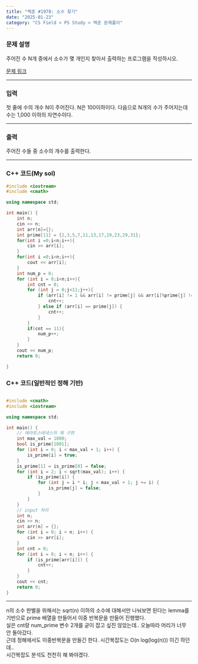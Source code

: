 ```yaml
---
title: "백준 #1978: 소수 찾기"
date: "2025-01-23"
category: "CS Field > PS Study > 백준 문제풀이"
---
```


### 문제 설명
주어진 수 N개 중에서 소수가 몇 개인지 찾아서 출력하는 프로그램을 작성하시오.

[문제 링크](https://www.acmicpc.net/problem/1978)

---

### 입력
첫 줄에 수의 개수 N이 주어진다. N은 100이하이다. 다음으로 N개의 수가 주어지는데 수는 1,000 이하의 자연수이다.

---

### 출력
주어진 수들 중 소수의 개수를 출력한다.

---

### C++ 코드(My sol)
```cpp
#include <iostream>
#include <cmath>

using namespace std;

int main() {
    int n;
    cin >> n;
    int arr[n]={};
    int prime[11] = {2,3,5,7,11,13,17,19,23,29,31};
    for(int i =0;i<n;i++){
        cin >> arr[i];
    }
    for(int i =0;i<n;i++){
        cout << arr[i];
    }
    int num_p = 0;
    for (int i = 0;i<n;i++){
        int cnt = 0;
        for (int j = 0;j<11;j++){
            if (arr[i] != 1 && arr[i] != prime[j] && arr[i]%prime[j] != 0){
                cnt++;
            } else if (arr[i] == prime[j]) {
                cnt++;
            }
        }
        if(cnt == 11){
            num_p++;
        }
    }
    cout << num_p;
    return 0;

}
```

### C++ 코드(일반적인 정해 기반)
```cpp

#include <cmath>
#include <iostream>

using namespace std;

int main() {
    // 에라토스테네스의 체 구현
    int max_val = 1000;
    bool is_prime[1001];
    for (int i = 0; i < max_val + 1; i++) {
        is_prime[i] = true;
    }
    is_prime[1] = is_prime[0] = false;
    for (int i = 2; i < sqrt(max_val); i++) {
        if (is_prime[i]) {
            for (int j = i * i; j < max_val + 1; j += i) {
                is_prime[j] = false;
            }
        }
    }
    // input 처리
    int n;
    cin >> n;
    int arr[n] = {};
    for (int i = 0; i < n; i++) {
        cin >> arr[i];
    }
    int cnt = 0;
    for (int i = 0; i < n; i++) {
        if (is_prime[arr[i]]) {
            cnt++;
        }
    }
    cout << cnt;
    return 0;
}
```

---
n의 소수 판별을 위해서는 sqrt(n) 이하의 소수에 대해서만 나눠보면 된다는 lemma를 기반으로 prime 배열을 만들어서 이중 반복문을 만들어 진행했다.  
실은 cnt랑 num_prime 변수 2개를 굳이 잡고 싶진 않았는데.. 오늘따라 머리가 너무 안 돌아갔다.    
근데 정해에서도 이중반복문을 만들긴 한다. 시간복잡도는 O(n log(log(n))) 이긴 하던데..  
시간복잡도 분석도 천천히 해 봐야겠다.  